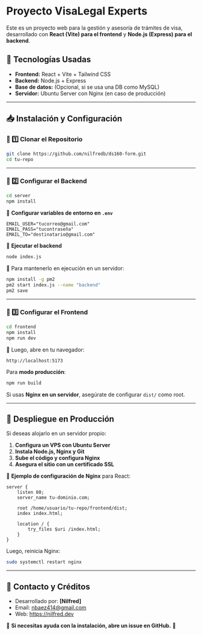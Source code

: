 # Proyecto VisaLegal Experts

Este es un proyecto web para la gestión y asesoría de trámites de visa, desarrollado con **React (Vite) para el frontend** y **Node.js (Express) para el backend**.

## 📌 Tecnologías Usadas
- **Frontend:** React + Vite + Tailwind CSS
- **Backend:** Node.js + Express
- **Base de datos:** (Opcional, si se usa una DB como MySQL)
- **Servidor:** Ubuntu Server con Nginx (en caso de producción)

---

## 📥 Instalación y Configuración

### 🔹 1️⃣ Clonar el Repositorio
```bash
git clone https://github.com/nilfredb/ds160-form.git
cd tu-repo
```

---

### 🔹 2️⃣ Configurar el Backend
```bash
cd server
npm install
```

📌 **Configurar variables de entorno en `.env`**
```env
EMAIL_USER="tucorreo@gmail.com"
EMAIL_PASS="tucontraseña"
EMAIL_TO="destinatario@gmail.com"
```

📌 **Ejecutar el backend**
```bash
node index.js
```
🔹 Para mantenerlo en ejecución en un servidor:
```bash
npm install -g pm2
pm2 start index.js --name "backend"
pm2 save
```

---

### 🔹 3️⃣ Configurar el Frontend
```bash
cd frontend
npm install
npm run dev
```
📌 Luego, abre en tu navegador:
```
http://localhost:5173
```

Para **modo producción**:
```bash
npm run build
```
Si usas **Nginx en un servidor**, asegúrate de configurar `dist/` como root.

---

## 🚀 Despliegue en Producción
Si deseas alojarlo en un servidor propio:
1. **Configura un VPS con Ubuntu Server**
2. **Instala Node.js, Nginx y Git**
3. **Sube el código y configura Nginx**
4. **Asegura el sitio con un certificado SSL**

📌 **Ejemplo de configuración de Nginx** para React:
```nginx
server {
    listen 80;
    server_name tu-dominio.com;
    
    root /home/usuario/tu-repo/frontend/dist;
    index index.html;
    
    location / {
        try_files $uri /index.html;
    }
}
```
Luego, reinicia Nginx:
```bash
sudo systemctl restart nginx
```

---

## 📌 Contacto y Créditos
- Desarrollado por: **[Nilfred]**
- Email: nbaez414@gmail.com
- Web: https://nilfred.dev

📌 **Si necesitas ayuda con la instalación, abre un issue en GitHub.** 🚀

